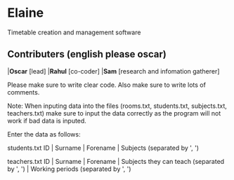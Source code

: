 # Elaine
Timetable creation and management software

## Contributers (english please oscar)

|**Oscar** [lead]
|**Rahul** [co-coder]
|**Sam**   [research and infomation gatherer]

Please make sure to write clear code.
Also make sure to write lots of comments. 



Note:
When inputing data into the files (rooms.txt, students.txt, subjects.txt, teachers.txt) make sure
to input the data correctly as the program will not work if bad data is inputed.

Enter the data as follows:

students.txt
ID | Surname | Forename | Subjects (separated by ', ')

teachers.txt
ID | Surname | Forename | Subjects they can teach (separated by ', ') | Working periods (separated by ', ')
